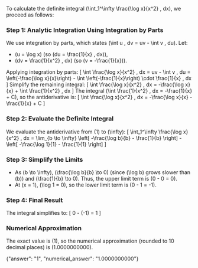 

To calculate the definite integral \(\int_1^\infty \frac{\log x}{x^2} \, dx\), we proceed as follows:

### Step 1: Analytic Integration Using Integration by Parts
We use integration by parts, which states \(\int u \, dv = uv - \int v \, du\). Let:
- \(u = \log x\) (so \(du = \frac{1}{x} \, dx\)),
- \(dv = \frac{1}{x^2} \, dx\) (so \(v = -\frac{1}{x}\)).

Applying integration by parts:
\[
\int \frac{\log x}{x^2} \, dx = uv - \int v \, du = \left(-\frac{\log x}{x}\right) - \int \left(-\frac{1}{x}\right) \cdot \frac{1}{x} \, dx
\]
Simplify the remaining integral:
\[
\int \frac{\log x}{x^2} \, dx = -\frac{\log x}{x} + \int \frac{1}{x^2} \, dx
\]
The integral \(\int \frac{1}{x^2} \, dx = -\frac{1}{x} + C\), so the antiderivative is:
\[
\int \frac{\log x}{x^2} \, dx = -\frac{\log x}{x} - \frac{1}{x} + C
\]

### Step 2: Evaluate the Definite Integral
We evaluate the antiderivative from \(1\) to \(\infty\):
\[
\int_1^\infty \frac{\log x}{x^2} \, dx = \lim_{b \to \infty} \left[ -\frac{\log b}{b} - \frac{1}{b} \right] - \left[ -\frac{\log 1}{1} - \frac{1}{1} \right]
\]

### Step 3: Simplify the Limits
- As \(b \to \infty\), \(\frac{\log b}{b} \to 0\) (since \(\log b\) grows slower than \(b\)) and \(\frac{1}{b} \to 0\). Thus, the upper limit term is \(0 - 0 = 0\).
- At \(x = 1\), \(\log 1 = 0\), so the lower limit term is \(0 - 1 = -1\).

### Step 4: Final Result
The integral simplifies to:
\[
0 - (-1) = 1
\]

### Numerical Approximation
The exact value is \(1\), so the numerical approximation (rounded to 10 decimal places) is \(1.0000000000\).

{"answer": "1", "numerical_answer": "1.0000000000"}